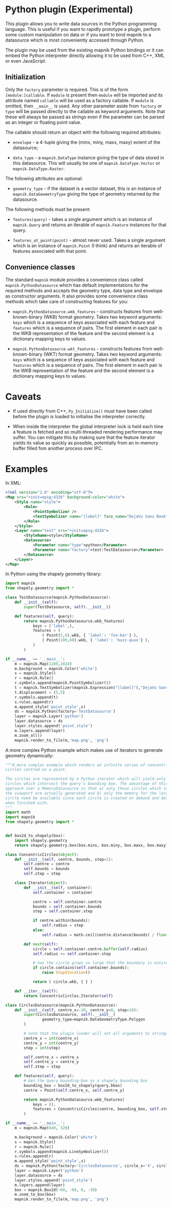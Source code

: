 # Python plugin (Experimental)

This plugin allows you to write data sources in the Python programming language.
This is useful if you want to rapidly prototype a plugin, perform some custom
manipulation on data or if you want to bind mapnik to a datasource which is most
conveniently accessed through Python.

The plugin may be used from the existing mapnik Python bindings or it can embed
the Python interpreter directly allowing it to be used from C++, XML or even
JavaScript.

## Initialization

Only the `factory` parameter is required. This is of the form
`[module:]callable`. If `module` is present then `module` will be imported and
its attribute named `callable` will be used as a factory callable. If `module`
is omitted, then `__main__` is used. Any other parameter aside from `factory` or
`type` will be passed directly to the callable as keyword arguments. Note that
these will always be passed as strings even if the parameter can be parsed as an
integer or floating point value.

The callable should return an object with the following required attributes:

* `envelope` - a 4-tuple giving the (minx, miny, maxx, maxy) extent of the
  datasource;

* `data_type` - a `mapnik.DataType` instance giving the type of data stored in
  this datasource. This will usually be one of `mapnik.DataType.Vector` or
  `mapnik.DataType.Raster`.

The following attributes are optional:

* `geometry_type` - if the dataset is a vector dataset, this is an instance of
  `mapnik.DataGeometryType` giving the type of geometry returned by the
   datasource.

The following methods must be present:

* `features(query)` - takes a single argument which is an instance of
  `mapnik.Query` and returns an iterable of `mapnik.Feature` instances for that
  query.

* `features_at_point(point)` - almost never used. Takes a single argument which
  is an instance of `mapnik.Point` (I think) and returns an iterable of
  features associated with that point.

## Convenience classes

The standard `mapnik` module provides a convenience class called
`mapnik.PythonDatasource` which has default implementations for the required
methods and accepts the geometry type, data type and envelope as constructor
arguments. It also provides some convenience class methods which take care of
constructing features for you:

* `mapnik.PythonDatasource.wkb_features` - constructs features from
  well-known-binary (WKB) format geometry. Takes two keyword arguments: `keys`
  which is a sequence of keys associated with each feature and `features` which
  is a sequence of pairs. The first element in each pair is the WKB
  representation of the feature and the second element is a dictionary mapping
  keys to values.

* `mapnik.PythonDatasource.wkt_features` - constructs features from
  well-known-binary (WKT) format geometry. Takes two keyword arguments: `keys`
  which is a sequence of keys associated with each feature and `features` which
  is a sequence of pairs. The first element in each pair is the WKB
  representation of the feature and the second element is a dictionary mapping
  keys to values.

# Caveats

* If used directly from C++, `Py_Initialize()` must have been called before the
  plugin is loaded to initialise the interpreter correctly.

* When inside the interpreter the global interpreter lock is held each time a
  feature is fetched and so multi-threaded rendering performance may suffer. You
  can mitigate this by making sure that the feature iterator yields its value as
  quickly as possible, potentially from an in-memory buffer filled fom another
  process over IPC.

# Examples

In XML:

```xml
<?xml version="1.0" encoding="utf-8"?>
<Map srs="+init=epsg:4326" background-color="white">
    <Style name="style">
        <Rule>
            <PointSymbolizer />
            <TextSymbolizer name="[label]" face_name="DejaVu Sans Book" size="10" dx="5" dy="5"/>
        </Rule>
    </Style>
    <Layer name="test" srs="+init=epsg:4326">
        <StyleName>style</StyleName>
        <Datasource>
            <Parameter name="type">python</Parameter>
            <Parameter name="factory">test:TestDatasource</Parameter>
        </Datasource>
    </Layer>
</Map>
```

In Python using the shapely geometry library:

```python
import mapnik
from shapely.geometry import *

class TestDatasource(mapnik.PythonDatasource):
    def __init__(self):
        super(TestDatasource, self).__init__()

    def features(self, query):
        return mapnik.PythonDatasource.wkb_features(
            keys = ('label',), 
            features = (
                ( Point(5,6).wkb, { 'label': 'foo-bar'} ), 
                ( Point(100,60).wkb, { 'label': 'buzz-quux'} ), 
            )
        )

if __name__ == '__main__':
    m = mapnik.Map(1280,1024)
    m.background = mapnik.Color('white')
    s = mapnik.Style()
    r = mapnik.Rule()
    r.symbols.append(mapnik.PointSymbolizer())
    t = mapnik.TextSymbolizer(mapnik.Expression("[label]"),"DejaVu Sans Book",10,mapnik.Color('black'))
    t.displacement = (5,5)
    r.symbols.append(t)
    s.rules.append(r)
    m.append_style('point_style',s)
    ds = mapnik.Python(factory='TestDatasource')
    layer = mapnik.Layer('python')
    layer.datasource = ds
    layer.styles.append('point_style')
    m.layers.append(layer)
    m.zoom_all()
    mapnik.render_to_file(m,'map.png', 'png')
```

A more complex Python example which makes use of iterators to generate geometry
dynamically:

```python
"""A more complex example which renders an infinite series of concentric
circles centred on a point.

The circles are represented by a Python iterator which will yield only the
circles which intersect the query's bounding box. The advantage of this
approach over a MemoryDatasource is that a) only those circles which intersect
the viewport are actually generated and b) only the memory for the largest
circle need be available since each circle is created on demand and destroyed
when finished with.
"""
import math
import mapnik
from shapely.geometry import *


def box2d_to_shapely(box):
    import shapely.geometry
    return shapely.geometry.box(box.minx, box.miny, box.maxx, box.maxy)

class ConcentricCircles(object):
    def __init__(self, centre, bounds, step=1):
        self.centre = centre
        self.bounds = bounds
        self.step = step

    class Iterator(object):
        def __init__(self, container):
            self.container = container

            centre = self.container.centre
            bounds = self.container.bounds
            step = self.container.step

            if centre.within(bounds):
                self.radius = step
            else:
                self.radius = math.ceil(centre.distance(bounds) / float(step)) * step

        def next(self):
            circle = self.container.centre.buffer(self.radius)
            self.radius += self.container.step

            # has the circle grown so large that the boundary is entirely within it?
            if circle.contains(self.container.bounds):
                raise StopIteration()

            return ( circle.wkb, { } )

    def __iter__(self):
        return ConcentricCircles.Iterator(self)

class CirclesDatasource(mapnik.PythonDatasource):
    def __init__(self, centre_x=-20, centre_y=0, step=10):
        super(CirclesDatasource, self).__init__(
                geometry_type=mapnik.DataGeometryType.Polygon
        )

        # note that the plugin loader will set all arguments to strings and will not try to parse them
        centre_x = int(centre_x)
        centre_y = int(centre_y)
        step = int(step)

        self.centre_x = centre_x
        self.centre_y = centre_y
        self.step = step

    def features(self, query):
        # Get the query bounding-box as a shapely bounding box
        bounding_box = box2d_to_shapely(query.bbox)
        centre = Point(self.centre_x, self.centre_y)

        return mapnik.PythonDatasource.wkb_features(
            keys = (),
            features = ConcentricCircles(centre, bounding_box, self.step)
        )

if __name__ == '__main__':
    m = mapnik.Map(640, 320)

    m.background = mapnik.Color('white')
    s = mapnik.Style()
    r = mapnik.Rule()
    r.symbols.append(mapnik.LineSymbolizer())
    s.rules.append(r)
    m.append_style('point_style',s)
    ds = mapnik.Python(factory='CirclesDatasource', circle_x='4', circle_y='50')
    layer = mapnik.Layer('python')
    layer.datasource = ds
    layer.styles.append('point_style')
    m.layers.append(layer)
    box = mapnik.Box2d(-60, -60, 0, -30)
    m.zoom_to_box(box)
    mapnik.render_to_file(m,'map.png', 'png')
```